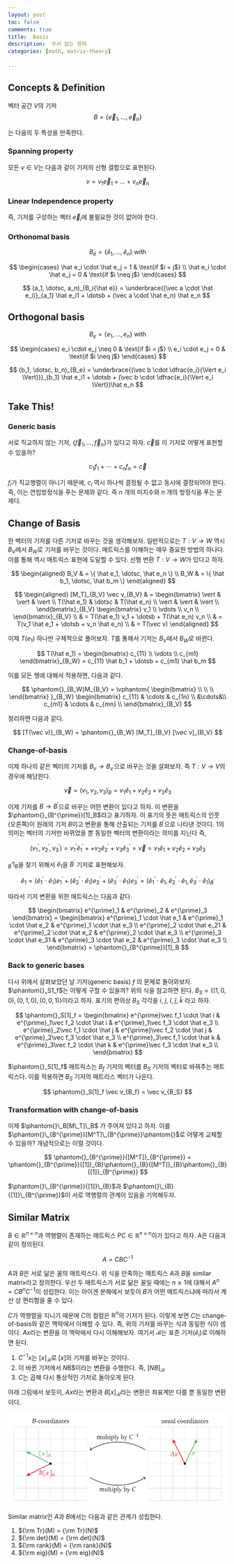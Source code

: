 ```yaml
---
layout: post
toc: false
comments: true
title:  Basis 
description:  두서 없는 정리 
categories: [math, matrix-theory]

---
```



## Concepts & Definition 

벡터 공간 $V$의 기저 
$$
B = \{ \vec e_1, \dotsc, \vec e_n\}  
$$

는 다음의 두 특성을 만족한다. 

### Spanning property 

모든 $v \in V$는 다음과 같이 기저의 선형 결합으로 표현된다. 

$$
v = v_1 \vec e_1 + \dotsc + v_n \vec e_n
$$

### Linear Independence property 

즉, 기저를 구성하는 벡터 $\vec e_i$에 불필요한 것이 없어야 한다. 

### Orthonomal basis 

$$
B_{\hat e} = \{ \hat e_1, \dotsc, \hat e_n \} \text{~with}
$$

$$
\begin{cases}
\hat e_i \cdot \hat e_j = 1 & \text{if $i = j$} \\
\hat e_i \cdot \hat e_j = 0 & \text{if $i \neq j$} 
\end{cases}
$$

$$
(a_1, \dotsc, a_n)_{B_i{\hat e}} = \underbrace{(\vec a \cdot \hat e_i)}_{a_1} \hat e_i1 + \dotsb + (\vec a \cdot \hat e_n) \hat e_n
$$

## Orthogonal basis 

$$
B_{e} = \{ e_1, \dotsc, e_n \} \text{~with}
$$

$$
\begin{cases}
e_i \cdot e_j \neq 0 & \text{if $i = j$} \\
e_i \cdot e_j = 0 & \text{if $i \neq j$} 
\end{cases}
$$

$$
(b_1, \dotsc, b_n)_{B_e} = \underbrace{(\vec b \cdot \dfrac{e_i}{\Vert e_i \Vert})}_{b_1} \hat e_i1 + \dotsb + (\vec b \cdot \dfrac{e_i}{\Vert e_i \Vert})\hat e_n
$$

## Take This! 

### Generic basis 

서로 직교하지 않는 기저, $\{ \vec f_1, \dotsc, \vec f_n \}$가 있다고 하자. $\vec c$를 이 기저로 어떻게 표현할 수 있을까? 

$$
c_1 f_1 + \dotsb + c_n f_n = \vec c
$$

$f_i$가 직교행렬이 아니기 때문에, $c_i$ 역시 하나씩 결정될 수 없고 동시에 결정되어야 한다. 즉, 이는 연립방정식을 푸는 문제와 같다. 즉 $n$ 개의 미지수와 $n$ 개의 방정식을 푸는 문제다. 

## Change of Basis 

한 벡터의 기저를 다른 기저로 바꾸는 것을 생각해보자. 일반적으로는 $T: V \to W$ 역시 $B_V$에서 $B_W$로 기저를 바꾸는 것이다. 매트릭스를 이해하는 매우 중요한 방법의 하나다. 이를 통해 역시 매트릭스 표현에 도달할 수 있다. 선형 번환 $T: V \to W$가 있다고 하자. 

$$
\begin{aligned}
B_V & = \{ \hat e_1, \dotsc, \hat e_n \} \\
B_W & =  \{ \hat b_1, \dotsc, \hat b_m \} 
\end{aligned}
$$

$$
\begin{aligned}
[M_T]_{B_V} \vec v_{B_V} & =
\begin{bmatrix}
\vert & \vert & \vert \\
T(\hat e_1) & \dotsc & T(\hat e_n) \\
\vert & \vert & \vert \\
\end{bmatrix}_{B_V} 
\begin{bmatrix}
v_1 \\
\vdots \\
v_n \\
\end{bmatrix}_{B_V} \\
& = T(\hat e_1) v_1 + \dotsb + T(\hat e_n) v_n \\
& = T(v_1 \hat e_1 + \dotsb + v_n \hat e_n) \\
&  = T(\vec v)
\end{aligned}
$$

이제 $T(e_1)$ 하나만 구체적으로 풀어보자. $T$를 통해서 기저는 $B_V$에서 $B_W$로 바뀐다. 

$$
T(\hat e_1) = 
\begin{bmatrix}
c_{11} \\
\vdots \\
c_{m1}
\end{bmatrix}_{B_W} = c_{11} \hat b_1 + \dotsb + c_{m1} \hat b_m
$$

이를 모든 행에 대해서 적용하면, 다음과 같다. 

$$
\phantom{}_{B_W}M_{B_V} = 
\vphantom{
\begin{bmatrix}
\\
\\
\\
\end{bmatrix}
}_{B_W}
\begin{bmatrix}
c_{11} & \cdots & c_{1n} \\
&\cdots&\\
c_{m1}  & \cdots & c_{mn} \\
\end{bmatrix}_{B_V} 
$$

정리하면 다음과 같다. 

$$
[T(\vec v)]_{B_W} = \phantom{}_{B_W} [M_T]_{B_V} [\vec v]_{B_V} 
$$

### Change-of-basis 

이제 하나의 같은 벡터의 기저를 $B_v \to B_{v^{\prime}}$으로 바꾸는 것을 살펴보자. 즉 $T: V \to V$의 경우에 해당한다. 

$$
\vec v = (v_1, v_2, v_3)_B = v_1 \hat e_1 + v_2 \hat e_2 + v_3 \hat e_3 
$$

이제 기저를 $B \to B^\prime$으로 바꾸는 어떤 변환이 있다고 하자. 이 변환을 $\phantom{}_{B^{\prime}}[1]_B$라고 표기하자. 이 표기의 뜻은 매트릭스의 인풋(오른쪽)이 원래의 기저 $B$이고 변환을 통해 산출되는 기저를 $B^{\prime}$으로 나타낸 것이다. $1$의 의미는 벡터의 기저만 바뀌었을 뿐 동일한 벡터의 변환이라는 의미를 지닌다 즉,

$$
(v^{\prime}_1, v^{\prime}_2, v^{\prime}_3) = v^{\prime}_1 \hat e^{\prime}_1 +  + v_2 \hat e^{\prime}_2 + v_3 \hat e^{\prime}_3 = \vec v = v_1 \hat e_1 + v_2 \hat e_2 + v_3 \hat e_3 
$$

$_{B^{\prime}}1_B$을 찾기 위해서 $\hat e_1$을 $B^{\prime}$ 기저로 표현해보자. 

$$
\hat e_1 = (\hat e^{\prime}_1 \cdot \hat e_1) e^{\prime}_1 + (\hat e^{\prime}_2 \cdot \hat e_1) e^{\prime}_2 + (\hat e^{\prime}_3 \cdot \hat e_1) e^{\prime}_3 = ( \hat e^{\prime}_1 \cdot \hat e_1,  \hat e^{\prime}_2 \cdot \hat e_1 ,  \hat e^{\prime}_3 \cdot \hat e_1  )_{B^{\prime}}
$$

따라서 기저 변환을 위한 매트릭스는 다음과 같다. 

$$
\begin{bmatrix}
e^{\prime}_1 & e^{\prime}_2 & e^{\prime}_3 
\end{bmatrix} = 
\begin{bmatrix}
e^{\prime}_1 \cdot \hat e_1  & e^{\prime}_1 \cdot \hat e_2 & e^{\prime}_1 \cdot \hat e_3 \\
e^{\prime}_2 \cdot \hat e_21  & e^{\prime}_2 \cdot \hat e_2 & e^{\prime}_2 \cdot \hat e_3 \\
e^{\prime}_3 \cdot \hat e_31  & e^{\prime}_3 \cdot \hat e_2 & e^{\prime}_3 \cdot \hat e_3 \\ 
\end{bmatrix} = 
\phantom{}_{B^{\prime}}[1]_B
$$

### Back to generic bases

다시 위에서 살펴보았던 날 기저(generic basis) $f$ 의 문제로 돌아와보자. $\phantom{}_S1_f$는 어떻게 구할 수 있을까? 위의 식을 참고하면 된다. $B_S = \{(1,0,0), (0,1,0), (0,0,1)\}$이라고 하자. 표기의 편의상 $B_S$ 각각을 $i$, $j$, $\hat i$, $\hat j$, $\hat k$ 라고 하자. 


$$
\phantom{}_S[1]_f = 
\begin{bmatrix}
e^{\prime}\vec f_1 \cdot \hat i  & e^{\prime}_1\vec f_2 \cdot \hat i & e^{\prime}_1\vec f_3 \cdot \hat e_3 \\
e^{\prime}_2\vec f_1 \cdot \hat j  & e^{\prime}\vec f_2 \cdot \hat j & e^{\prime}_2\vec f_3 \cdot \hat e_3 \\
e^{\prime}_3\vec f_1 \cdot \hat k  & e^{\prime}_3\vec f_2 \cdot \hat k & e^{\prime}\vec f_3 \cdot \hat e_3 \\ 
\end{bmatrix} 
$$

$\phantom{}_S[1]_f$ 매트릭스는 $B_f$ 기저의 벡터를 $B_S$ 기저의 벡터로 바꿔주는 매트릭스다. 이를 적용하면 $B_S$ 기저의 매트리스 벡터가 나온다. 

$$
\phantom{}_S[1]_f \vec v_{B_f} = \vec v_{B_S}
$$

### Transformation with change-of-basis 

이제 $\phantom{}\_B[M\_T]\_B$ 가 주어져 있다고 하자. 이를 $\phantom{}\_{B^{\prime}}[M^T]\_{B^{\prime}}\phantom{}$로 어떻게 교체할 수 있을까? 개념적으로는 이럴 것이다. 

$$
\phantom{}_{B^{\prime}}{[M^T]}_{B^{\prime}} = \phantom{}_{B^{\prime}}{[1]}_{B}\phantom{}_{B}{[M^T]}_{B}\phantom{}_{B}{[1]}_{B^{\prime}}
$$

$\phantom{}\_{B^{\prime}}{[1]}\_{B}$과 $\phantom{}\_{B}{[1]}\_{B^{\prime}}$이 서로 역행렬의 관계이 있음을 기억해두자. 

## Similar Matrix

$B \in \mathbb R^{n \times n}$과 역행렬이 존재하는 매트릭스 $PC \in \mathbb R^{n \times n}$이가 있다고 하자. A은 다음과 같이 정의된다. 

$$
A = C B C^{-1}
$$

$A$과 $B$은 서로 닮은 꼴의 매트릭스다. 위 식을 만족하는 매트릭스 $A$과 $B$을 similar matrix라고 정의한다. 우선 두 매트릭스가 서로 닮은 꼴일 때에는 $n \geq 1$에 대해서 $A^n = C B^n C^{-1}$이 성립한다. 이는 아이겐 분해에서 보듯이 $B$가 어떤 매트릭스냐에 따라서 계산 상 편리함을 줄 수 있다. 

$C$가 역행렬을 지니기 때문에 $C$의 컬럼은 $\mathbb R^n$의 기저가 된다. 이렇게 보면 $C$는 change-of-basis와 같은 맥락에서 이해할 수 있다. 즉, 위의 기저를 바꾸는 식과 동일한 식이 셈이다. $A x$라는 변환을 이 맥락에서 다시 이해해보자. 여기서 $\mathcal B$는 표준 기저($\hat e_i$)로 이해하면 된다. 

1. $C^{-1} x$는 $[x]_{\mathcal B}$로 $[x]$의 기저를 바꾸는 것이다. 
2. 이 바뀐 기저에서 $N$B$이라는 변환을 수행한다. 즉, $[NB]_{\mathcal B}$
3. $C$는 곱해 다시 통상적인 기저로 돌아오게 된다. 

아래 그림에서 보듯이, $Ax$라는 변환과 $B[x]_{\mathcal B}$라는 변환은 좌표계만 다를 뿐 동일한 변환이다. 

![enter image description here](https://github.com/anarinsk/lostineconomics-v2-1/blob/master/images/basis/coord.png?raw=true)

Similar matrix인 $A$과 $B$에서는 다음과 같은 관계가 성립한다. 

1. ${\rm Tr}(M) = {\rm Tr}(N)$
2. ${\rm det}(M) = {\rm det}(N)$
3. ${\rm rank}(M) = {\rm rank}(N)$
4. ${\rm eig}(M) = {\rm eig}(N)$


<!--stackedit_data:
eyJoaXN0b3J5IjpbLTEzODU2MDY2MzYsMzcyMjU3NTU2LC02Nj
E3MzY4MzAsNjU3NjcxNjAyLC0yMTA4OTQyMjA3LC0yMDgyNDYz
MTk2LDIwNDEyNDU4NDUsLTEyNDU0OTc4MjEsMjA4MTQxMjQ1OS
wtMTgxOTc0MDk3NCwtMjEwNDcxODI1MiwzNjQ3NzY5NiwxNjcw
Njc2MzY5LC0xNTQ0OTEzMTQ4LDIzOTYxMzg1MCwtODMyODIwOD
ZdfQ==
-->